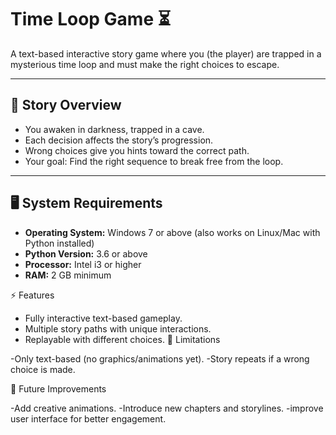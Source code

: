 
# Time Loop Game ⏳

A text-based interactive story game where you (the player) are trapped in a mysterious time loop and must make the right choices to escape.

---

## 📖 Story Overview
- You awaken in darkness, trapped in a cave.
- Each decision affects the story’s progression.
- Wrong choices give you hints toward the correct path.
- Your goal: Find the right sequence to break free from the loop.

---

## 🖥️ System Requirements
- **Operating System:** Windows 7 or above (also works on Linux/Mac with Python installed)
- **Python Version:** 3.6 or above
- **Processor:** Intel i3 or higher
- **RAM:** 2 GB minimum

⚡ Features

- Fully interactive text-based gameplay.
- Multiple story paths with unique interactions.
- Replayable with different choices.
📌 Limitations

-Only text-based (no graphics/animations yet).
-Story repeats if a wrong choice is made.

🔮 Future Improvements

-Add creative animations.
-Introduce new chapters and storylines.
-improve user interface for better engagement.
